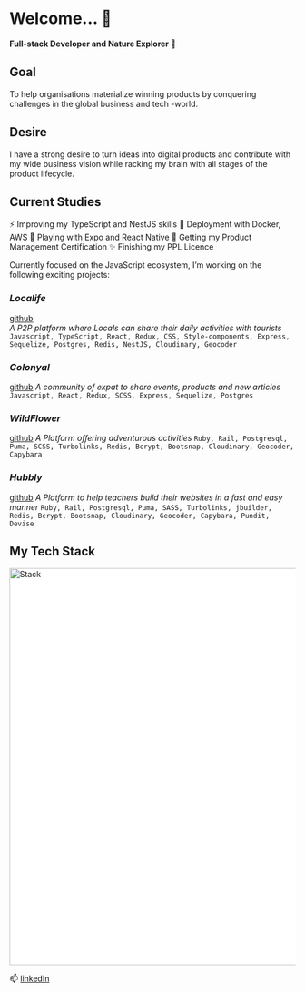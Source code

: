 # Welcome... 👋

**Full-stack Developer and Nature Explorer 🌱**

## Goal
To help organisations materialize winning products by conquering challenges in the global business and tech -world. 

## Desire
I have a strong desire to turn ideas into digital products and contribute with my wide business vision while racking my brain with all stages of the product lifecycle.

## Current Studies
⚡ Improving my TypeScript and NestJS skills
🔭 Deployment with Docker, AWS
🌱 Playing with Expo and React Native
👯 Getting my Product Management Certification
✨ Finishing my PPL Licence

Currently focused on the JavaScript ecosystem, I’m working on the following exciting projects:

### _Localife_
[github](https://github.com/geuxor/local-life)<br>
_A P2P platform where Locals can share their daily activities with tourists_<br />
`Javascript, TypeScript, React, Redux, CSS, Style-components, Express, Sequelize, Postgres, Redis, NestJS, Cloudinary, Geocoder`

### _Colonyal_
[github](https://github.com/geuxor/colonyal)
_A community of expat to share events, products and new articles_\
`Javascript, React, Redux, SCSS, Express, Sequelize, Postgres`

### _WildFlower_
[github](https://github.com/geuxor/wildflowerxp)
 _A Platform offering adventurous activities_
`Ruby, Rail, Postgresql, Puma, SCSS, Turbolinks, Redis, Bcrypt, Bootsnap, Cloudinary, Geocoder, Capybara`

### _Hubbly_
[github](https://github.com/RafaelFernandez/wslt)
_A Platform to help teachers build their websites in a fast and easy manner_
`Ruby, Rail, Postgresql, Puma, SASS, Turbolinks, jbuilder, Redis, Bcrypt, Bootsnap, Cloudinary, Geocoder, Capybara, Pundit, Devise`

## My Tech Stack

<p float="left" style="background-color:#fff;">
  <img src="https://euroamerican.dk/photo/localife/mystack.png" alt="Stack" width="700"/>
</p>

📫 [linkedIn](https://www.linkedin.com/in/german-b/)<br>
